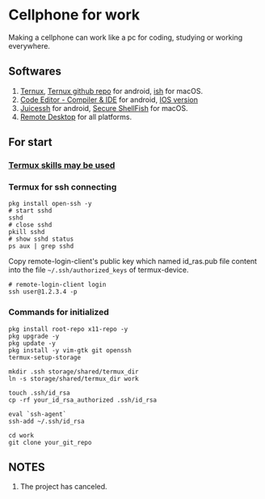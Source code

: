 # Cellphone for work

Making a cellphone can work like a pc for coding, studying or working everywhere.

## Softwares

1. [Ternux](https://termux.dev/en/), [Ternux github repo](https://github.com/termux/termux-app) for android, [ish](https://ish.app/) for macOS.
2. [Code Editor - Compiler & IDE](https://play.google.com/store/apps/details?id=com.rhmsoft.code&hl=en_US&gl=US) for android, [IOS version](https://apps.apple.com/us/app/code-editor-compiler-ide/id1581290510)
3. [Juicessh](https://juicessh.com/) for android, [Secure ShellFish](https://secureshellfish.app/) for macOS.
4. [Remote Desktop](https://play.google.com/store/apps/details?id=com.microsoft.rdc.androidx&hl=en_US&gl=US) for all platforms.

## For start

### [Termux skills may be used](https://github.com/xingangshi/config_tools/blob/master/006_termux/termux_skills.md)

### Termux for ssh connecting

```
pkg install open-ssh -y
# start sshd
sshd
# close sshd
pkill sshd
# show sshd status
ps aux | grep sshd
```

Copy remote-login-client's public key which named id_ras.pub file content into the file `~/.ssh/authorized_keys` of termux-device.

```
# remote-login-client login
ssh user@1.2.3.4 -p
```

### Commands for initialized
```
pkg install root-repo x11-repo -y
pkg upgrade -y
pkg update -y
pkg install -y vim-gtk git openssh
termux-setup-storage

mkdir .ssh storage/shared/termux_dir
ln -s storage/shared/termux_dir work

touch .ssh/id_rsa
cp -rf your_id_rsa_authorized .ssh/id_rsa

eval `ssh-agent`
ssh-add ~/.ssh/id_rsa

cd work
git clone your_git_repo
```

## NOTES
1. The project has canceled.

